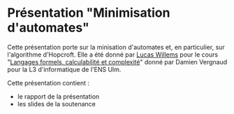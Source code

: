 # Présentation "Minimisation d'automates"

Cette présentation porte sur la minisation d'automates et, en particulier, sur l'algorithme d'Hopcroft. Elle a été donné par [Lucas Willems](http://www.lucaswillems.com) pour le cours "[Langages formels, calculabilité et complexité](http://www.di.ens.fr/~vergnaud/lfcc.html)" donné par Damien Vergnaud pour la L3 d'informatique de l'ENS Ulm.

Cette présentation contient :
- le rapport de la présentation
- les slides de la soutenance